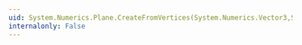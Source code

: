 ```yaml
---
uid: System.Numerics.Plane.CreateFromVertices(System.Numerics.Vector3,System.Numerics.Vector3,System.Numerics.Vector3)
internalonly: False
---
```


